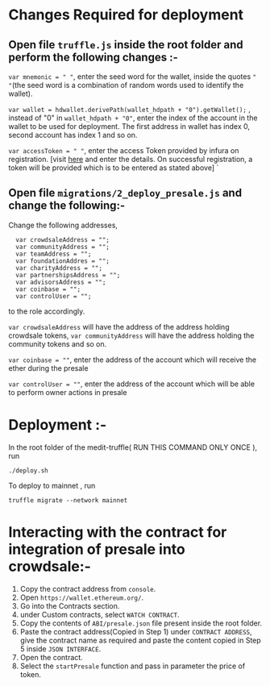 
# Changes Required for deployment

## Open file `truffle.js` inside the root folder and perform the following changes :-

`var mnemonic = " "`, enter the seed word for the wallet, inside the quotes `" "`(the seed word is a combination of random words used to identify the wallet).

`var wallet = hdwallet.derivePath(wallet_hdpath + "0").getWallet();` ,  instead of "0" in `wallet_hdpath + "0"`, enter the index  of the account in the wallet to be used for deployment. The first address in wallet has index 0, second account has index 1 and so on.

`var accessToken = " "`, enter the access Token provided by infura on registration. [visit [here](https://infura.io/register.html) and enter the details. On successful registration, a token will be provided which is to be entered as stated above]
`


## Open file `migrations/2_deploy_presale.js` and change the following:- 

Change the following addresses,
```
  var crowdsaleAddress = "";
  var communityAddress = "";
  var teamAddress = "";
  var foundationAddres = "";
  var charityAddress = "";
  var partnershipsAddress = "";
  var advisorsAddress = "";
  var coinbase = "";
  var controlUser = "";
```
to the role accordingly. 

`var crowdsaleAddress` will have the address of the address holding crowdsale tokens, `var communityAddress` will have the address holding the community tokens and so on. 

`var coinbase = ""`, enter the address of the account which will receive the ether during the presale

`var controlUser = ""`, enter the address of the account which will be able to perform owner actions in presale


# Deployment :- 

In the root folder of the medit-truffle( RUN THIS COMMAND ONLY ONCE ), run
```
./deploy.sh
```

To deploy to mainnet , run
```
truffle migrate --network mainnet
```

# Interacting with the contract for integration of presale into crowdsale:-

1. Copy the contract address from `console`.
2. Open `https://wallet.ethereum.org/`.
3. Go into the Contracts section.
4. under Custom contracts, select `WATCH CONTRACT`.
5. Copy the contents of `ABI/presale.json` file present inside the root folder.
6. Paste the contract address(Copied in Step 1) under `CONTRACT ADDRESS`, give the contract name as required and paste the content copied in Step 5 inside `JSON INTERFACE`.
7. Open the contract. 
8. Select the `startPresale` function and pass in parameter the price of token.